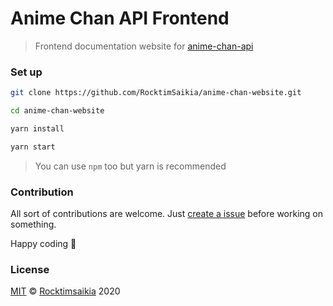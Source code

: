 # Anime Chan API Frontend

> Frontend documentation website for [anime-chan-api][api_repo]

### Set up 

```bash
git clone https://github.com/RocktimSaikia/anime-chan-website.git

cd anime-chan-website

yarn install

yarn start
```

> You can use `npm` too but yarn is recommended

### Contribution

All sort of contributions are welcome. Just [create a issue][repo] before working on something.

Happy coding :tada:

### License

[MIT][license] © [Rocktimsaikia][profile] 2020

[api_repo]: https://www.github.com/rocktimsaikia/anime-chan
[repo]: https://github.com/RocktimSaikia/anime-chan-website/issues
[license]: /licese
[profile]: https://github.com/RocktimSaikia

